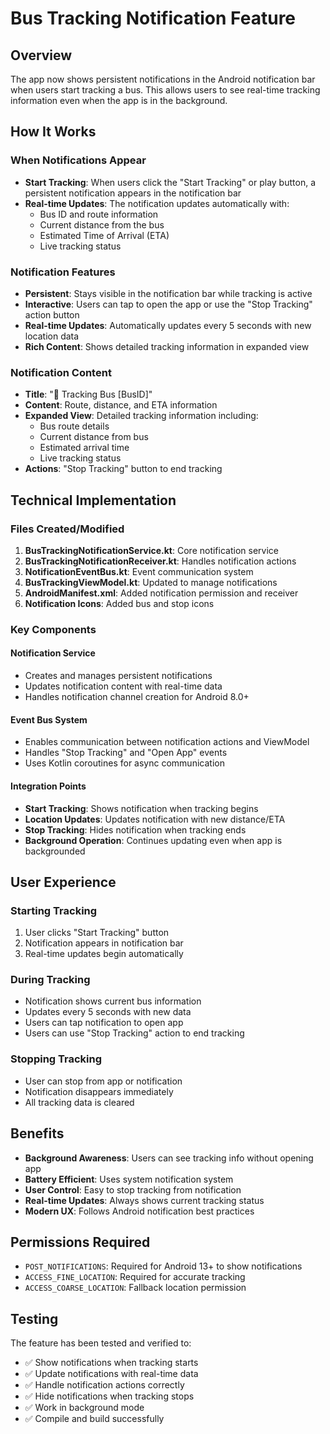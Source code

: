 # Bus Tracking Notification Feature

## Overview
The app now shows persistent notifications in the Android notification bar when users start tracking a bus. This allows users to see real-time tracking information even when the app is in the background.

## How It Works

### When Notifications Appear
- **Start Tracking**: When users click the "Start Tracking" or play button, a persistent notification appears in the notification bar
- **Real-time Updates**: The notification updates automatically with:
  - Bus ID and route information
  - Current distance from the bus
  - Estimated Time of Arrival (ETA)
  - Live tracking status

### Notification Features
- **Persistent**: Stays visible in the notification bar while tracking is active
- **Interactive**: Users can tap to open the app or use the "Stop Tracking" action button
- **Real-time Updates**: Automatically updates every 5 seconds with new location data
- **Rich Content**: Shows detailed tracking information in expanded view

### Notification Content
- **Title**: "🚌 Tracking Bus [BusID]"
- **Content**: Route, distance, and ETA information
- **Expanded View**: Detailed tracking information including:
  - Bus route details
  - Current distance from bus
  - Estimated arrival time
  - Live tracking status
- **Actions**: "Stop Tracking" button to end tracking

## Technical Implementation

### Files Created/Modified
1. **BusTrackingNotificationService.kt**: Core notification service
2. **BusTrackingNotificationReceiver.kt**: Handles notification actions
3. **NotificationEventBus.kt**: Event communication system
4. **BusTrackingViewModel.kt**: Updated to manage notifications
5. **AndroidManifest.xml**: Added notification permission and receiver
6. **Notification Icons**: Added bus and stop icons

### Key Components

#### Notification Service
- Creates and manages persistent notifications
- Updates notification content with real-time data
- Handles notification channel creation for Android 8.0+

#### Event Bus System
- Enables communication between notification actions and ViewModel
- Handles "Stop Tracking" and "Open App" events
- Uses Kotlin coroutines for async communication

#### Integration Points
- **Start Tracking**: Shows notification when tracking begins
- **Location Updates**: Updates notification with new distance/ETA
- **Stop Tracking**: Hides notification when tracking ends
- **Background Operation**: Continues updating even when app is backgrounded

## User Experience

### Starting Tracking
1. User clicks "Start Tracking" button
2. Notification appears in notification bar
3. Real-time updates begin automatically

### During Tracking
- Notification shows current bus information
- Updates every 5 seconds with new data
- Users can tap notification to open app
- Users can use "Stop Tracking" action to end tracking

### Stopping Tracking
- User can stop from app or notification
- Notification disappears immediately
- All tracking data is cleared

## Benefits
- **Background Awareness**: Users can see tracking info without opening app
- **Battery Efficient**: Uses system notification system
- **User Control**: Easy to stop tracking from notification
- **Real-time Updates**: Always shows current tracking status
- **Modern UX**: Follows Android notification best practices

## Permissions Required
- `POST_NOTIFICATIONS`: Required for Android 13+ to show notifications
- `ACCESS_FINE_LOCATION`: Required for accurate tracking
- `ACCESS_COARSE_LOCATION`: Fallback location permission

## Testing
The feature has been tested and verified to:
- ✅ Show notifications when tracking starts
- ✅ Update notifications with real-time data
- ✅ Handle notification actions correctly
- ✅ Hide notifications when tracking stops
- ✅ Work in background mode
- ✅ Compile and build successfully

